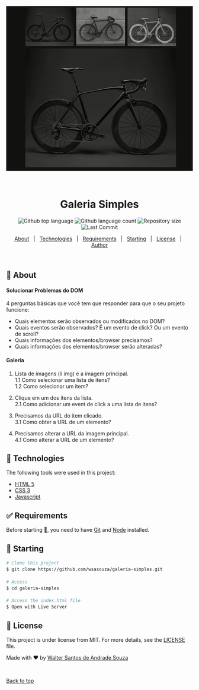 <div align="center" id="top"> 
  <img src="./assets/galeria.gif" alt="Solucionar Problemas" />

&#xa0;

</div>

<h1 align="center">Galeria Simples</h1>

<p align="center">
  <img alt="Github top language" src="https://img.shields.io/github/languages/top/wsasouza/origamid-galeria-simples?color=7159c1">

  <img alt="Github language count" src="https://img.shields.io/github/languages/count/wsasouza/origamid-galeria-simples?color=7159c1">

  <img alt="Repository size" src="https://img.shields.io/github/repo-size/wsasouza/origamid-galeria-simples?color=7159c1">

  <img alt="Last Commit" src="https://img.shields.io/github/last-commit/wsasouza/origamid-galeria-simples?color=7159c1">  
</p>

<p align="center">
  <a href="#dart-about">About</a> &#xa0; | &#xa0;   
  <a href="#rocket-technologies">Technologies</a> &#xa0; | &#xa0;
  <a href="#white_check_mark-requirements">Requirements</a> &#xa0; | &#xa0;
  <a href="#checkered_flag-starting">Starting</a> &#xa0; | &#xa0;
  <a href="#memo-license">License</a> &#xa0; | &#xa0;
  <a href="https://github.com/wsasouza" target="_blank">Author</a>
</p>

<br>

## :dart: About

#### Solucionar Problemas do DOM

4 perguntas básicas que você tem que responder para que o seu projeto funcione:

- Quais elementos serão observados ou modificados no DOM?
- Quais eventos serão observados? É um evento de click? Ou um evento de scroll?
- Quais informações dos elementos/browser precisamos?
- Quais informações dos elementos/browser serão alteradas?

#### Galeria

1. Lista de imagens (li img) e a imagem principal.</br>
   1.1 Como selecionar uma lista de itens?</br>
   1.2 Como selecionar um item?</br>

2. Clique em um dos itens da lista.</br>
   2.1 Como adicionar um event de click a uma lista de itens?</br>

3. Precisamos da URL do item clicado.</br>
   3.1 Como obter a URL de um elemento?</br>

4. Precisamos alterar a URL da imagem principal.</br>
   4.1 Como alterar a URL de um elemento?</br>

## :rocket: Technologies

The following tools were used in this project:

- [HTML 5](https://developer.mozilla.org/en-US/docs/Web/HTML)
- [CSS 3](https://developer.mozilla.org/en-US/docs/Web/CSS)
- [Javascript](https://developer.mozilla.org/en-US/docs/Learn/JavaScript)

## :white_check_mark: Requirements

Before starting :checkered_flag:, you need to have [Git](https://git-scm.com) and [Node](https://nodejs.org/en/) installed.

## :checkered_flag: Starting

```bash
# Clone this project
$ git clone https://github.com/wsasouza/galeria-simples.git

# Access
$ cd galeria-simples

# Access the index.html file
$ Open with Live Server

```

## :memo: License

This project is under license from MIT. For more details, see the [LICENSE](LICENSE.md) file.

Made with :heart: by <a href="https://github.com/wsasouza" target="_blank">Walter Santos de Andrade Souza</a>

&#xa0;

<a href="#top">Back to top</a>
